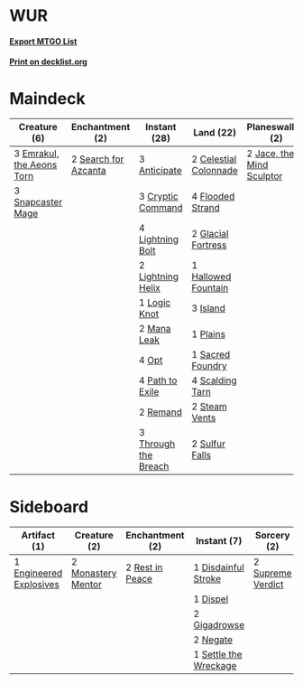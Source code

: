 # WUR

#### [Export MTGO List](../collection/WUR/WUR.txt)
#### [Print on decklist.org](http://decklist.org/?deckmain=3%09Anticipate%0A2%09Celestial%20Colonnade%0A3%09Cryptic%20Command%0A3%09Emrakul,%20the%20Aeons%20Torn%0A4%09Flooded%20Strand%0A2%09Glacial%20Fortress%0A1%09Hallowed%20Fountain%0A3%09Island%0A2%09Jace,%20the%20Mind%20Sculptor%0A4%09Lightning%20Bolt%0A2%09Lightning%20Helix%0A1%09Logic%20Knot%0A2%09Mana%20Leak%0A4%09Opt%0A4%09Path%20to%20Exile%0A1%09Plains%0A2%09Remand%0A1%09Sacred%20Foundry%0A4%09Scalding%20Tarn%0A2%09Search%20for%20Azcanta%0A3%09Snapcaster%20Mage%0A2%09Steam%20Vents%0A2%09Sulfur%20Falls%0A3%09Through%20the%20Breach&deckside=1%09Disdainful%20Stroke%0A1%09Dispel%0A1%09Engineered%20Explosives%0A2%09Gigadrowse%0A2%09Monastery%20Mentor%0A2%09Negate%0A2%09Rest%20in%20Peace%0A1%09Settle%20the%20Wreckage%0A2%09Supreme%20Verdict%0A1%09Wear/Tear)
# Maindeck

|                                            Creature (6)                                            |                                        Enchantment (2)                                        |                                         Instant (28)                                          |                                           Land (22)                                            |                                          Planeswalker (2)                                          |
|----------------------------------------------------------------------------------------------------|-----------------------------------------------------------------------------------------------|-----------------------------------------------------------------------------------------------|------------------------------------------------------------------------------------------------|----------------------------------------------------------------------------------------------------|
|3 [Emrakul, the Aeons Torn](http://gatherer.wizards.com/Pages/Card/Details.aspx?multiverseid=397905)|2 [Search for Azcanta](http://gatherer.wizards.com/Pages/Card/Details.aspx?multiverseid=435226)|3 [Anticipate](http://gatherer.wizards.com/Pages/Card/Details.aspx?multiverseid=447180)        |2 [Celestial Colonnade](http://gatherer.wizards.com/Pages/Card/Details.aspx?multiverseid=177545)|2 [Jace, the Mind Sculptor](http://gatherer.wizards.com/Pages/Card/Details.aspx?multiverseid=382979)|
|3 [Snapcaster Mage](http://gatherer.wizards.com/Pages/Card/Details.aspx?multiverseid=425875)        |                                                                                               |3 [Cryptic Command](http://gatherer.wizards.com/Pages/Card/Details.aspx?multiverseid=370439)   |4 [Flooded Strand](http://gatherer.wizards.com/Pages/Card/Details.aspx?multiverseid=405098)     |                                                                                                    |
|                                                                                                    |                                                                                               |4 [Lightning Bolt](http://gatherer.wizards.com/Pages/Card/Details.aspx?multiverseid=234704)    |2 [Glacial Fortress](http://gatherer.wizards.com/Pages/Card/Details.aspx?multiverseid=435416)   |                                                                                                    |
|                                                                                                    |                                                                                               |2 [Lightning Helix](http://gatherer.wizards.com/Pages/Card/Details.aspx?multiverseid=205361)   |1 [Hallowed Fountain](http://gatherer.wizards.com/Pages/Card/Details.aspx?multiverseid=405100)  |                                                                                                    |
|                                                                                                    |                                                                                               |1 [Logic Knot](http://gatherer.wizards.com/Pages/Card/Details.aspx?multiverseid=370529)        |3 [Island](http://gatherer.wizards.com/Pages/Card/Details.aspx?multiverseid=439602)             |                                                                                                    |
|                                                                                                    |                                                                                               |2 [Mana Leak](http://gatherer.wizards.com/Pages/Card/Details.aspx?multiverseid=397773)         |1 [Plains](http://gatherer.wizards.com/Pages/Card/Details.aspx?multiverseid=439601)             |                                                                                                    |
|                                                                                                    |                                                                                               |4 [Opt](http://gatherer.wizards.com/Pages/Card/Details.aspx?multiverseid=435217)               |1 [Sacred Foundry](http://gatherer.wizards.com/Pages/Card/Details.aspx?multiverseid=405106)     |                                                                                                    |
|                                                                                                    |                                                                                               |4 [Path to Exile](http://gatherer.wizards.com/Pages/Card/Details.aspx?multiverseid=370408)     |4 [Scalding Tarn](http://gatherer.wizards.com/Pages/Card/Details.aspx?multiverseid=426069)      |                                                                                                    |
|                                                                                                    |                                                                                               |2 [Remand](http://gatherer.wizards.com/Pages/Card/Details.aspx?multiverseid=397881)            |2 [Steam Vents](http://gatherer.wizards.com/Pages/Card/Details.aspx?multiverseid=405109)        |                                                                                                    |
|                                                                                                    |                                                                                               |3 [Through the Breach](http://gatherer.wizards.com/Pages/Card/Details.aspx?multiverseid=430684)|2 [Sulfur Falls](http://gatherer.wizards.com/Pages/Card/Details.aspx?multiverseid=241987)       |                                                                                                    |


# Sideboard

|                                           Artifact (1)                                           |                                        Creature (2)                                         |                                     Enchantment (2)                                      |                                          Instant (7)                                           |                                        Sorcery (2)                                         |Unknown (1)|
|--------------------------------------------------------------------------------------------------|---------------------------------------------------------------------------------------------|------------------------------------------------------------------------------------------|------------------------------------------------------------------------------------------------|--------------------------------------------------------------------------------------------|-----------|
|1 [Engineered Explosives](http://gatherer.wizards.com/Pages/Card/Details.aspx?multiverseid=370549)|2 [Monastery Mentor](http://gatherer.wizards.com/Pages/Card/Details.aspx?multiverseid=391883)|2 [Rest in Peace](http://gatherer.wizards.com/Pages/Card/Details.aspx?multiverseid=442021)|1 [Disdainful Stroke](http://gatherer.wizards.com/Pages/Card/Details.aspx?multiverseid=446776)  |2 [Supreme Verdict](http://gatherer.wizards.com/Pages/Card/Details.aspx?multiverseid=438776)|1 Wear/Tear|
|                                                                                                  |                                                                                             |                                                                                          |1 [Dispel](http://gatherer.wizards.com/Pages/Card/Details.aspx?multiverseid=201562)             |                                                                                            |           |
|                                                                                                  |                                                                                             |                                                                                          |2 [Gigadrowse](http://gatherer.wizards.com/Pages/Card/Details.aspx?multiverseid=96864)          |                                                                                            |           |
|                                                                                                  |                                                                                             |                                                                                          |2 [Negate](http://gatherer.wizards.com/Pages/Card/Details.aspx?multiverseid=447135)             |                                                                                            |           |
|                                                                                                  |                                                                                             |                                                                                          |1 [Settle the Wreckage](http://gatherer.wizards.com/Pages/Card/Details.aspx?multiverseid=435186)|                                                                                            |           |

